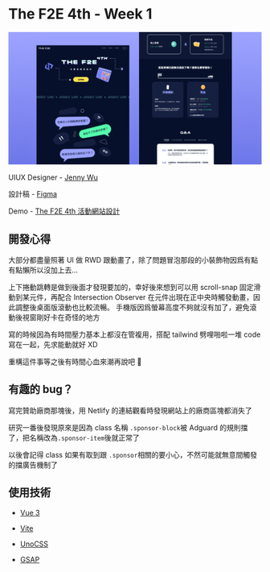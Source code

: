 # The F2E 4th - Week 1

![Web Cover Image](/public/WebCover.png)

UIUX Designer - [Jenny Wu](https://2022.thef2e.com/users/12061549261447630282)

設計稿 - [Figma](https://www.figma.com/file/M2aMcZsEIKBbRdLkj7fCAd/F2E-%2F-W1%3A-%E6%B4%BB%E5%8B%95%E7%B6%B2%E7%AB%99%E8%A8%AD%E8%A8%88?node-id=90%3A702)

Demo - [The F2E 4th 活動網站設計](https://2022-thef2e.netlify.app)

## 開發心得

大部分都盡量照著 UI 做 RWD 跟動畫了，除了問題冒泡那段的小裝飾物因爲有點有點懶所以沒加上去...

上下捲動跳轉是做到後面才發現要加的，幸好後來想到可以用 scroll-snap 固定滑動到某元件，再配合 Intersection Observer 在元件出現在正中央時觸發動畫，因此調整後桌面版滾動也比較流暢。
手機版因爲螢幕高度不夠就沒有加了，避免滾動後視窗剛好卡在奇怪的地方

寫的時候因為有時間壓力基本上都沒在管複用，搭配 tailwind 劈哩啪啦一堆 code 寫在一起，先求能動就好 XD

重構這件事等之後有時間心血來潮再說吧 🤣

## 有趣的 bug？

寫完贊助廠商那塊後，用 Netlify 的連結觀看時發現網站上的廠商區塊都消失了

研究一番後發現原來是因為 class 名稱 `.sponsor-block`被 Adguard 的規則擋了，把名稱改為`.sponsor-item`後就正常了

以後會記得 class 如果有取到跟 `.sponsor`相關的要小心，不然可能就無意間觸發的擋廣告機制了

## 使用技術

- [Vue 3](https://github.com/vuejs/core)

- [Vite](https://github.com/vitejs/vite)

- [UnoCSS](https://github.com/antfu/unocss)

- [GSAP](https://greensock.com/gsap/)
